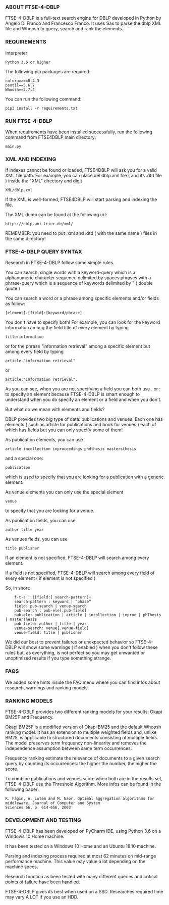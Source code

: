 ### ABOUT FTSE-4-DBLP 

FTSE-4-DBLP is a full-text search engine for DBLP developed in Python by Angelo Di Franco and Francesco Franco. 
It uses Sax to parse the dblp XML file and Whoosh to query, search and rank the elements.

### REQUIREMENTS 

Interpreter:

    Python 3.6 or higher 

The following pip packages are required:
 
    colorama==0.4.3
    psutil==5.6.7
    Whoosh==2.7.4

You can run the following command:

    pip3 install -r requirements.txt 

### RUN FTSE-4-DBLP 

When requirements have been installed successfully, run the following command from FTSE4DBLP main directory:

    main.py
    
### XML AND INDEXING 
    
If indexes cannot be found or loaded, FTSE4DBLP will ask you for a valid XML file path. 
For example, you can place del dblp.xml file ( and its .dtd file ) inside the "XML" directory and digit
    
    XML/dblp.xml
    
If the XML is well-formed, FTSE4DBLP will start parsing and indexing the file. 

The XML dump can be found at the following url: 

    https://dblp.uni-trier.de/xml/
    
REMEMBER: you need to put .xml and .dtd ( with the same name ) files in the same directory!

### FTSE-4-DBLP QUERY SYNTAX 

Research in FTSE-4-DBLP follow some simple rules.

You can search:
	single words with a keyword-query which is a alphanumeric character sequence delimited by spaces
	phrases with a phrase-query which is a sequence of keywords delimited by " ( double quote )

You can search a word or a phrase among specific elements and/or fields as follow:

	[element].[field]:[keyword/phrase]

You don't have to specify both! For example, you can look for the keyword information among the field title of every 
element by typing 

    title:information 
    
or for the phrase "information retrieval" among a specific element but among every field by typing 

    article."information retrieval" 
    
or 

    article:"information retrieval".

As you can see, when you are not specifying a field you can both use . or : to specify an element because FTSE-4-DBLP 
is smart enough to understand when you do specify an element or a field and when you don't.

But what do we mean with elements and fields?

DBLP provides two big type of data: publications and venues.
Each one has elements ( such as article for publications and book for venues ) each of which has fields but you can 
only specify some of them!

As publication elements, you can use 

    article incollection inproceedings phdthesis mastersthesis 
    
and a special one: 

    publication 
    
which is used to specify that you are looking for a publication with a generic element.

As venue elements you can only use the special element 

    venue 
    
to specify that you are looking for a venue.

As publication fields, you can use 

    author title year

As venues fields, you can use 

    title publisher

If an element is not specified, FTSE-4-DBLP will search among every element.

If a field is not specified, FTSE-4-DBLP will search among every field of every element ( if element is not specified )

So, in short:

		f-t-s : ([field:] search-pattern)+
		search-pattern : keyword | “phase”
		field: pub-search | venue-search
		pub-search : pub-ele[.pub-field]
		pub-ele: publication | article | incollection | inproc | phThesis | masterThesis
		pub-field: author | title | year
		venue-search: venue[.venue-field]
		venue-field: title | publisher

We did our best to prevent failures or unexpected behavior so FTSE-4-DBLP will show some warnings ( if enabled ) when 
you don't follow these rules but, as everything, is not perfect so you may get unwanted or unoptimized results if you 
type something strange.

### FAQS 

We added some hints inside the FAQ menu where you can find infos about research, warnings and ranking models.

### RANKING MODELS 

FTSE-4-DBLP provides two different ranking models for your results: Okapi BM25F and Frequency.

Okapi BM25F is a modified version of Okapi BM25 and the default Whoosh ranking model. 
It has an extension to multiple weighted fields and, unlike BM25, is applicable to structured documents consisting of multiple fields. The model
preserves term frequency non-linearity and removes the independence assumption between same term occurrences.

Frequency ranking estimate the relevance of documents to a given search query by counting its occurrences: the higher 
the number, the higher the score.

To combine publications and venues score when both are in the results set, FTSE-4-DBLP use the Threshold Algorithm. 
More infos can be found in the following paper: 
    
    R. Fagin, A. Lotem and M. Naor, Optimal aggregation algorithms for middleware, Journal of Computer and System 
    Sciences 66, p. 614-656, 2003

### DEVELOPMENT AND TESTING 

FTSE-4-DBLP has been developed on PyCharm IDE, using Python 3.6 on a Windows 10 Home machine. 

It has been tested on a Windows 10 Home and an Ubuntu 18.10 machine. 

Parsing and indexing process required at most 62 minutes on mid-range performance machine. This value may value a lot 
depending on the machine specs. 

Research function as been tested with many different queries and critical points of failure have been handled.

FTSE-4-DBLP gives its best when used on a SSD. Researches required time may vary A LOT if you use an HDD.
